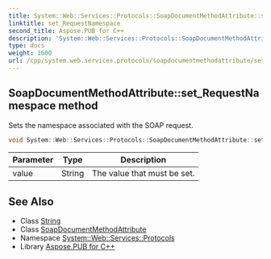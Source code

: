 ```yaml
---
title: System::Web::Services::Protocols::SoapDocumentMethodAttribute::set_RequestNamespace method
linktitle: set_RequestNamespace
second_title: Aspose.PUB for C++
description: 'System::Web::Services::Protocols::SoapDocumentMethodAttribute::set_RequestNamespace method. Sets the namespace associated with the SOAP request in C++.'
type: docs
weight: 1600
url: /cpp/system.web.services.protocols/soapdocumentmethodattribute/set_requestnamespace/
---
```

## SoapDocumentMethodAttribute::set_RequestNamespace method


Sets the namespace associated with the SOAP request.

```cpp
void System::Web::Services::Protocols::SoapDocumentMethodAttribute::set_RequestNamespace(String value)
```


| Parameter | Type | Description |
| --- | --- | --- |
| value | String | The value that must be set. |

## See Also

* Class [String](../../../system/string/)
* Class [SoapDocumentMethodAttribute](../)
* Namespace [System::Web::Services::Protocols](../../)
* Library [Aspose.PUB for C++](../../../)
